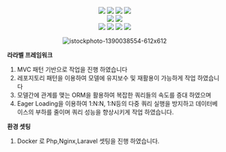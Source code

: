 
<div align=center> 
  
  <img src="https://img.shields.io/badge/html5-E34F26?style=for-the-badge&logo=html5&logoColor=white"> 
  <img src="https://img.shields.io/badge/css-1572B6?style=for-the-badge&logo=css3&logoColor=white"> 
  <img src="https://img.shields.io/badge/javascript-F7DF1E?style=for-the-badge&logo=javascript&logoColor=black"> 
  <img src="https://img.shields.io/badge/jquery-0769AD?style=for-the-badge&logo=jquery&logoColor=white">
  <br>

  <img src="https://img.shields.io/badge/bootstrap-7952B3?style=for-the-badge&logo=bootstrap&logoColor=white">
  <img src="https://img.shields.io/badge/linux-FCC624?style=for-the-badge&logo=linux&logoColor=black"> 
  <br>
  
  <img src="https://img.shields.io/badge/github-181717?style=for-the-badge&logo=github&logoColor=white">
  <img src="https://img.shields.io/badge/git-F05032?style=for-the-badge&logo=git&logoColor=white">
  <img src="https://img.shields.io/badge/Laravel-FF2D20?style=for-the-badge&logo=laravel&logoColor=white">
  <img src="https://img.shields.io/badge/php-777BB4?style=for-the-badge&logo=php&logoColor=white">
  
![istockphoto-1390038554-612x612](https://github.com/minsikeom/dinosaur/assets/33405920/1c3b38f5-fb4c-4ed7-b253-da3bf9b5f7ac)
</div>

**라라벨 프레임워크**
1. MVC 패턴 기반으로 작업을 진행 하였습니다
2. 레포지토리 패턴을 이용하여 모델에 유지보수 및 재활용이 가능하게 작업 하였습니다
3. 모델간에 관계를 맺는 ORM을 활용하여 복잡한 쿼리들의 속도를 증대 하였으며 
4. Eager Loading을 이용하여 1:N:N, 1:N등의 다중 쿼리 실행을 방지하고 데이터베이스의 부하를 줄이며 쿼리 성능을 향상시키게 작업 하였습니다.

**환경 셋팅**
1. Docker 로 Php,Nginx,Laravel 셋팅을 진행 하였습니다.
